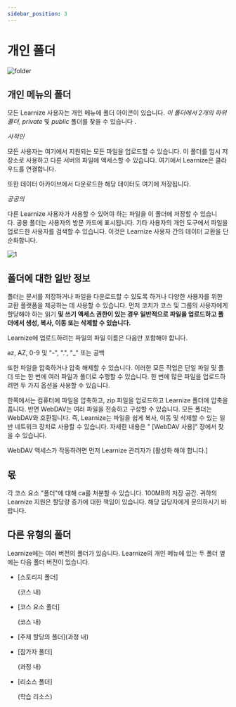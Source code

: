 ```yaml
---
sidebar_position: 3
---
```


# 개인 폴더

![folder](/img/personal/folder.png)

## 개인 메뉴의 폴더

모든 Learnize 사용자는 개인 메뉴에 폴더 아이콘이 있습니다. *이 폴더에서 2개의 하위 폴더, private* 및 *public* 폴더를 찾을 수 있습니다 .

*사적인*

모든 사용자는 여기에서 지원되는 모든 파일을 업로드할 수 있습니다. 이 폴더를 임시 저장소로 사용하고 다른 서버의 파일에 액세스할 수 있습니다. 여기에서 Learnize은 클라우드를 연결합니다.

또한 데이터 아카이브에서 다운로드한 해당 데이터도 여기에 저장됩니다.

*공공의*

다른 Learnize 사용자가 사용할 수 있어야 하는 파일을 이 폴더에 저장할 수 있습니다. 공용 폴더는 사용자의 방문 카드에 표시됩니다. 기타 사용자의 개인 도구에서 파일을 업로드한 사용자를 검색할 수 있습니다. 이것은 Learnize 사용자 간의 데이터 교환을 단순화합니다.

![1](/img/personal/menu2.png)

## 폴더에 대한 일반 정보

폴더는 문서를 저장하거나 파일을 다운로드할 수 있도록 하거나 다양한 사용자를 위한 교환 플랫폼을 제공하는 데 사용할 수 있습니다. 먼저 코치가 코스 및 그룹의 사용자에게 할당해야 하는 읽기 **및 쓰기 액세스 권한이 있는 경우 일반적으로 파일을 업로드하고 폴더에서 생성, 복사, 이동 또는 삭제할 수 있습니다.**

Learnize에 업로드하려는 파일의 파일 이름은 다음만 포함해야 합니다.

az, AZ, 0-9 및 "-", ".", "_" 또는 공백

또한 파일을 압축하거나 압축 해제할 수 있습니다. 이러한 모든 작업은 단일 파일 및 폴더 또는 한 번에 여러 파일과 폴더로 수행할 수 있습니다. 한 번에 많은 파일을 업로드하려면 두 가지 옵션을 사용할 수 있습니다.

한쪽에서는 컴퓨터에 파일을 압축하고, zip 파일을 업로드하고 Learnize 폴더에 압축을 풉니다. 반면 WebDAV는 여러 파일을 전송하고 구성할 수 있습니다. 모든 폴더는 WebDAV와 호환됩니다. 즉, Learnize는 파일을 쉽게 복사, 이동 및 삭제할 수 있는 일반 네트워크 장치로 사용할 수 있습니다. 자세한 내용은 " [WebDAV 사용]" 장에서 찾을 수 있습니다.

WebDAV 액세스가 작동하려면 먼저 Learnize 관리자가 [활성화 해야 합니다.]

## 몫

각 코스 요소 "폴더"에 대해 ca를 처분할 수 있습니다. 100MB의 저장 공간. 귀하의 Learnize 지원은 할당량 증가에 대한 책임이 있습니다. 해당 담당자에게 문의하시기 바랍니다.

## 다른 유형의 폴더

Learnize에는 여러 버전의 폴더가 있습니다. Learnize의 개인 메뉴에 있는 두 폴더 옆에는 다음 폴더 버전이 있습니다.

- [스토리지 폴더]
    
    (코스 내)
    
- [코스 요소 폴더]
    
    (코스 내)
    
- [주제 할당의 폴더](과정 내)
- [참가자 폴더]
    
    (과정 내)
    
- [리소스 폴더]
    
    (학습 리소스)